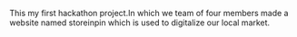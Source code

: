 This my first hackathon project.In which we team of four members made a website named storeinpin which is used to digitalize our local market.
